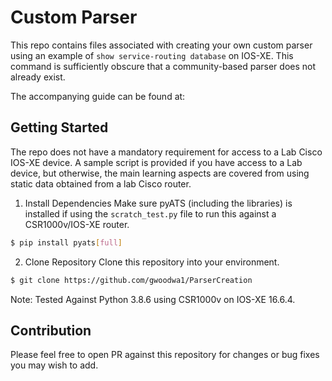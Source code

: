 # Custom Parser
This repo contains files associated with creating your own custom parser using an example of `show service-routing database` on IOS-XE. This command is sufficiently obscure that a community-based parser does not already exist.

The accompanying guide can be found at: <URL>

## Getting Started

The repo does not have a mandatory requirement for access to a Lab Cisco IOS-XE device. A sample script is provided if you have access to a Lab device, but otherwise, the main learning aspects are covered from using static data obtained from a lab Cisco router.

1. Install Dependencies
Make sure pyATS (including the libraries) is installed if using the `scratch_test.py` file to run this against a CSR1000v/IOS-XE router.
```bash
$ pip install pyats[full]
```
2. Clone Repository
Clone this repository into your environment.
```bash
$ git clone https://github.com/gwoodwa1/ParserCreation
```
Note: Tested Against Python 3.8.6 using CSR1000v on IOS-XE 16.6.4.

## Contribution
Please feel free to open PR against this repository for changes or bug fixes you may wish to add.

